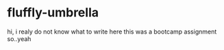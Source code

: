 # fluffly-umbrella
hi, i realy do not know what to write here
this was a bootcamp assignment
so..yeah
